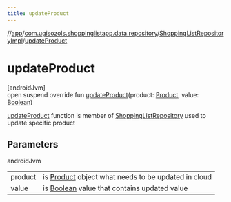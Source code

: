 ```yaml
---
title: updateProduct
---
```

//[app](../../../index.html)/[com.ugisozols.shoppinglistapp.data.repository](../index.html)/[ShoppingListRepositoryImpl](index.html)/[updateProduct](update-product.html)



# updateProduct



[androidJvm]\
open suspend override fun [updateProduct](update-product.html)(product: [Product](../../com.ugisozols.shoppinglistapp.domain.models/-product/index.html), value: [Boolean](https://kotlinlang.org/api/latest/jvm/stdlib/kotlin/-boolean/index.html))



[updateProduct](update-product.html) function is member of [ShoppingListRepository](../../com.ugisozols.shoppinglistapp.domain.repository/-shopping-list-repository/index.html) used to update specific product



## Parameters


androidJvm

| | |
|---|---|
| product | is [Product](../../com.ugisozols.shoppinglistapp.domain.models/-product/index.html) object what needs to be updated in cloud |
| value | is [Boolean](https://kotlinlang.org/api/latest/jvm/stdlib/kotlin/-boolean/index.html) value that contains updated value |




